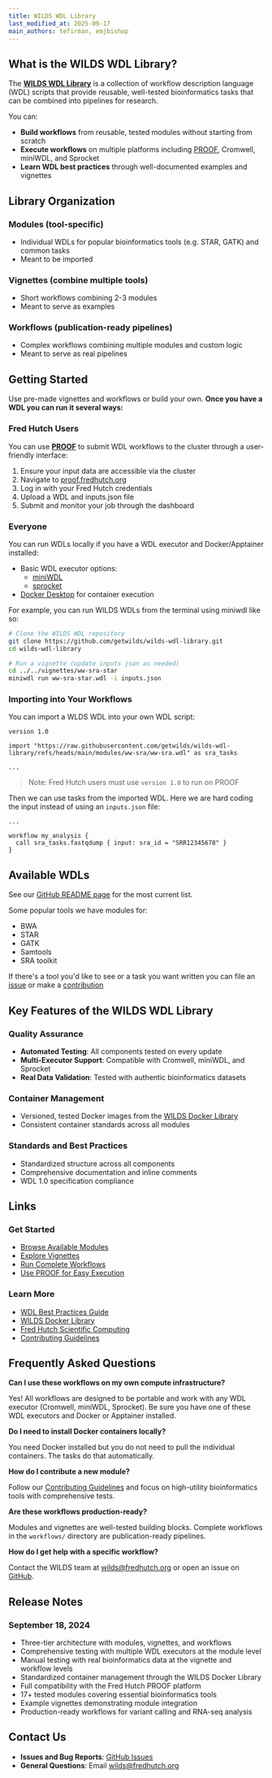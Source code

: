 ```yaml
---
title: WILDS WDL Library
last_modified_at: 2025-09-17
main_authors: tefirman, emjbishop
---
```


## What is the WILDS WDL Library?

The [**WILDS WDL Library**](https://github.com/getwilds/wilds-wdl-library) is a collection of workflow description language (WDL) scripts that provide reusable, well-tested bioinformatics tasks that can be combined into pipelines for research.

You can:

- **Build workflows** from reusable, tested modules without starting from scratch
- **Execute workflows** on multiple platforms including [PROOF](/datascience/proof/), Cromwell, miniWDL, and Sprocket
- **Learn WDL best practices** through well-documented examples and vignettes


## Library Organization

### **Modules (tool-specific)**

- Individual WDLs for popular bioinformatics tools (e.g. STAR, GATK) and common tasks
- Meant to be imported

### **Vignettes (combine multiple tools)**

- Short workflows combining 2-3 modules
- Meant to serve as examples

### **Workflows (publication-ready pipelines)**

- Complex workflows combining multiple modules and custom logic
- Meant to serve as real pipelines


## Getting Started

Use pre-made vignettes and workflows or build your own. **Once you have a WDL you can run it several ways:**

### Fred Hutch Users

You can use **[PROOF](/datascience/proof/)** to submit WDL workflows to the cluster through a user-friendly interface:

1. Ensure your input data are accessible via the cluster
2. Navigate to [proof.fredhutch.org](https://proof.fredhutch.org)
3. Log in with your Fred Hutch credentials
4. Upload a WDL and inputs.json file
5. Submit and monitor your job through the dashboard

### Everyone

You can run WDLs locally if you have a WDL executor and Docker/Apptainer installed:

   - Basic WDL executor options:
       - [miniWDL](https://miniwdl.readthedocs.io/en/latest/getting_started.html#install-miniwdl)
       - [sprocket](https://sprocket.bio/installation.html)
   - [Docker Desktop](https://www.docker.com/get-started/) for container execution


For example, you can run WILDS WDLs from the terminal using miniwdl like so:

```bash
# Clone the WILDS WDL repository
git clone https://github.com/getwilds/wilds-wdl-library.git
cd wilds-wdl-library

# Run a vignette (update inputs json as needed)
cd ../../vignettes/ww-sra-star
miniwdl run ww-sra-star.wdl -i inputs.json
```

### Importing into Your Workflows

You can import a WLDS WDL into your own WDL script:

```wdl
version 1.0

import "https://raw.githubusercontent.com/getwilds/wilds-wdl-library/refs/heads/main/modules/ww-sra/ww-sra.wdl" as sra_tasks

...
```
>Note: Fred Hutch users must use `version 1.0` to run on PROOF

Then we can use tasks from the imported WDL. Here we are hard coding the input instead of using an `inputs.json` file:

```wdl
...

workflow my_analysis {
  call sra_tasks.fastqdump { input: sra_id = "SRR12345678" }
}
```


## Available WDLs

See our [GitHub README page](https://github.com/getwilds/wilds-wdl-library?tab=readme-ov-file#available-components) for the most current list.

Some popular tools we have modules for:
- BWA
- STAR
- GATK
- Samtools
- SRA toolkit

If there's a tool you'd like to see or a task you want written you can file an [issue](https://github.com/getwilds/wilds-wdl-library/issues) or make a [contribution](https://github.com/getwilds/wilds-wdl-library/blob/main/.github/CONTRIBUTING.md)


## Key Features of the WILDS WDL Library

### **Quality Assurance**
- **Automated Testing**: All components tested on every update
- **Multi-Executor Support**: Compatible with Cromwell, miniWDL, and Sprocket
- **Real Data Validation**: Tested with authentic bioinformatics datasets

### **Container Management**
- Versioned, tested Docker images from the [WILDS Docker Library](https://github.com/getwilds/wilds-docker-library)
- Consistent container standards across all modules

### **Standards and Best Practices**
- Standardized structure across all components
- Comprehensive documentation and inline comments
- WDL 1.0 specification compliance

## Links

### Get Started

- [Browse Available Modules](https://github.com/getwilds/wilds-wdl-library/tree/main/modules)
- [Explore Vignettes](https://github.com/getwilds/wilds-wdl-library/tree/main/vignettes)
- [Run Complete Workflows](https://github.com/getwilds/wilds-wdl-library/tree/main/workflows)
- [Use PROOF for Easy Execution](/datascience/proof/)

### Learn More

- [WDL Best Practices Guide](https://getwilds.org/guide/)
- [WILDS Docker Library](https://github.com/getwilds/wilds-docker-library)
- [Fred Hutch Scientific Computing](https://sciwiki.fredhutch.org/)
- [Contributing Guidelines](https://github.com/getwilds/wilds-wdl-library/blob/main/.github/CONTRIBUTING.md)


## Frequently Asked Questions

**Can I use these workflows on my own compute infrastructure?**

Yes! All workflows are designed to be portable and work with any WDL executor (Cromwell, miniWDL, Sprocket). Be sure you have one of these WDL executors and Docker or Apptainer installed.

**Do I need to install Docker containers locally?**

You need Docker installed but you do not need to pull the individual containers. The tasks do that automatically.

**How do I contribute a new module?**

Follow our [Contributing Guidelines](https://github.com/getwilds/wilds-wdl-library/blob/main/.github/CONTRIBUTING.md) and focus on high-utility bioinformatics tools with comprehensive tests.

**Are these workflows production-ready?**

Modules and vignettes are well-tested building blocks. Complete workflows in the `workflows/` directory are publication-ready pipelines.

**How do I get help with a specific workflow?**

Contact the WILDS team at wilds@fredhutch.org or open an issue on [GitHub](https://github.com/getwilds/wilds-wdl-library/issues).



## Release Notes

### September 18, 2024
- Three-tier architecture with modules, vignettes, and workflows
- Comprehensive testing with multiple WDL executors at the module level
- Manual testing with real bioinformatics data at the vignette and workflow levels
- Standardized container management through the WILDS Docker Library
- Full compatibility with the Fred Hutch PROOF platform
- 17+ tested modules covering essential bioinformatics tools
- Example vignettes demonstrating module integration
- Production-ready workflows for variant calling and RNA-seq analysis


## Contact Us

- **Issues and Bug Reports**: [GitHub Issues](https://github.com/getwilds/wilds-wdl-library/issues)
- **General Questions**: Email [wilds@fredhutch.org](mailto:wilds@fredhutch.org)
